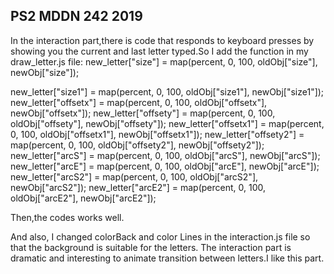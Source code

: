 ## PS2 MDDN 242 2019

In the interaction part,there is code that responds	to keyboard	presses	by	
showing	you	the	current	and	last letter	typed.So I add the function in my draw_letter.js file:
new_letter["size"]    = map(percent, 0, 100, oldObj["size"], newObj["size"]);
  
  new_letter["size1"]    = map(percent, 0, 100, oldObj["size1"], newObj["size1"]);
  new_letter["offsetx"] = map(percent, 0, 100, oldObj["offsetx"], newObj["offsetx"]);
  new_letter["offsety"] = map(percent, 0, 100, oldObj["offsety"], newObj["offsety"]);
  new_letter["offsetx1"] = map(percent, 0, 100, oldObj["offsetx1"], newObj["offsetx1"]);
  new_letter["offsety2"] = map(percent, 0, 100, oldObj["offsety2"], newObj["offsety2"]);
  new_letter["arcS"] = map(percent, 0, 100, oldObj["arcS"], newObj["arcS"]);
  new_letter["arcE"] = map(percent, 0, 100, oldObj["arcE"], newObj["arcE"]);
  new_letter["arcS2"] = map(percent, 0, 100, oldObj["arcS2"], newObj["arcS2"]);
  new_letter["arcE2"] = map(percent, 0, 100, oldObj["arcE2"], newObj["arcE2"]);

Then,the codes works well.


 And also, I changed  colorBack and color Lines in the interaction.js file so that the background is suitable for the letters.
The interaction part is dramatic and interesting to animate transition between letters.I like this part.





